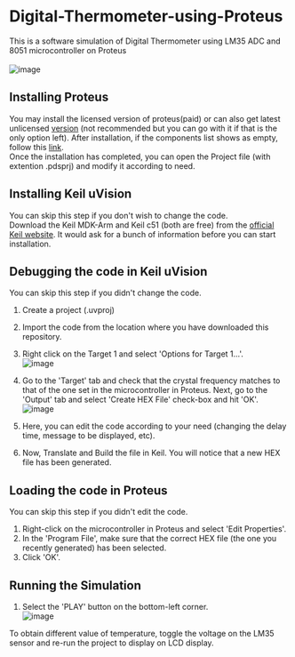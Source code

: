 # Digital-Thermometer-using-Proteus
This is a software simulation of Digital Thermometer using LM35 ADC and 8051 microcontroller on Proteus<br/>
<br/>
![image](https://user-images.githubusercontent.com/68046238/118305027-0c414480-b505-11eb-8691-ef6f6c4bbb77.png)


## Installing Proteus

You may install the licensed version of proteus(paid) or can also get latest unlicensed [version](https://getintopc.com/?s=proteus) (not recommended but you can go with it if that is the only option left).
After installation, if the components list shows as empty, follow this [link](https://youtu.be/l4770kWKwRs).<br/>
Once the installation has completed, you can open the Project file (with extention .pdsprj) and modify it according to need.

## Installing Keil uVision

You can skip this step if you don't wish to change the code. <br/>
Download the Keil MDK-Arm and Keil c51 (both are free) from the [official Keil website](https://www.keil.com/download/product/). It would ask for a bunch of information before you can start installation.

## Debugging the code in Keil uVision

You can skip this step if you didn't change the code. <br/>
1. Create a project (.uvproj)
2. Import the code from the location where you have downloaded this repository.
3. Right click on the Target 1 and select 'Options for Target 1...'. <br/>
![image](https://user-images.githubusercontent.com/68046238/118304312-23336700-b504-11eb-8541-f6ba1ee92027.png)

4. Go to the 'Target' tab and check that the crystal frequency matches to that of the one set in the microcontroller in Proteus. Next, go to the 'Output' tab and select 'Create HEX File' check-box and hit 'OK'. <br/>
![image](https://user-images.githubusercontent.com/68046238/118304579-79080f00-b504-11eb-9281-e65e9185325e.png)
5. Here, you can edit the code according to your need (changing the delay time, message to be displayed, etc).
6. Now, Translate and Build the file in Keil. You will notice that a new HEX file has been generated.

## Loading the code in Proteus

You can skip this step if you didn't edit the code. <br/>
1. Right-click on the microcontroller in Proteus and select 'Edit Properties'.
2. In the 'Program File', make sure that the correct HEX file (the one you recently generated) has been selected.
3. Click 'OK'.

## Running the Simulation

1. Select the 'PLAY' button on the bottom-left corner. <br/>
 ![image](https://user-images.githubusercontent.com/68046238/118312755-74952380-b50f-11eb-96ea-6284b05a179a.png)

To obtain different value of temperature, toggle the voltage on the LM35 sensor and re-run the project to display on LCD display.  

<br/>
